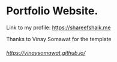 # Portfolio Website.
Link to my profile:  https://shareefshaik.me


Thanks to Vinay Somawat for the template
###### https://vinaysomawat.github.io/
